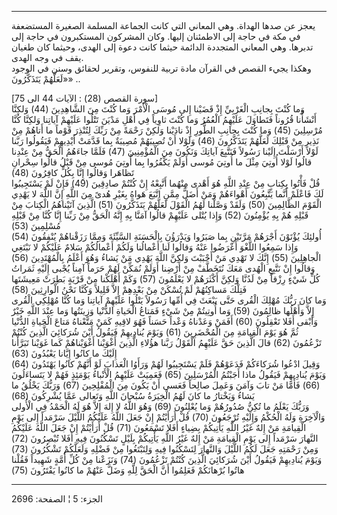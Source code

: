 ------------------------------------------------------------------------

يعجز عن صدها الهداة. وهي المعاني التي كانت الجماعة المسلمة الصغيرة
المستضعفة في مكة في حاجة إلى الاطمئنان إليها. وكان المشركون المستكبرون
في حاجة إلى تدبرها. وهي المعاني المتجددة الدائمة حيثما كانت دعوة إلى
الهدى، وحيثما كان طغيان يقف في وجه الهدى.  
وهكذا يجيء القصص في القرآن مادة تربية للنفوس، وتقرير لحقائق وسنن في
الوجود «لَعَلَّهُمْ يَتَذَكَّرُونَ» ..  
  
\[سورة القصص (28) : الآيات 44 الى 75\]  
وَما كُنْتَ بِجانِبِ الْغَرْبِيِّ إِذْ قَضَيْنا إِلى مُوسَى الْأَمْرَ وَما كُنْتَ مِنَ الشَّاهِدِينَ (44)
وَلكِنَّا أَنْشَأْنا قُرُوناً فَتَطاوَلَ عَلَيْهِمُ الْعُمُرُ وَما كُنْتَ ثاوِياً فِي أَهْلِ مَدْيَنَ تَتْلُوا
عَلَيْهِمْ آياتِنا وَلكِنَّا كُنَّا مُرْسِلِينَ (45) وَما كُنْتَ بِجانِبِ الطُّورِ إِذْ نادَيْنا وَلكِنْ
رَحْمَةً مِنْ رَبِّكَ لِتُنْذِرَ قَوْماً ما أَتاهُمْ مِنْ نَذِيرٍ مِنْ قَبْلِكَ لَعَلَّهُمْ يَتَذَكَّرُونَ (46) وَلَوْلا
أَنْ تُصِيبَهُمْ مُصِيبَةٌ بِما قَدَّمَتْ أَيْدِيهِمْ فَيَقُولُوا رَبَّنا لَوْلا أَرْسَلْتَ إِلَيْنا رَسُولاً
فَنَتَّبِعَ آياتِكَ وَنَكُونَ مِنَ الْمُؤْمِنِينَ (47) فَلَمَّا جاءَهُمُ الْحَقُّ مِنْ عِنْدِنا قالُوا لَوْلا
أُوتِيَ مِثْلَ ما أُوتِيَ مُوسى أَوَلَمْ يَكْفُرُوا بِما أُوتِيَ مُوسى مِنْ قَبْلُ قالُوا سِحْرانِ
تَظاهَرا وَقالُوا إِنَّا بِكُلٍّ كافِرُونَ (48)  
قُلْ فَأْتُوا بِكِتابٍ مِنْ عِنْدِ اللَّهِ هُوَ أَهْدى مِنْهُما أَتَّبِعْهُ إِنْ كُنْتُمْ صادِقِينَ (49) فَإِنْ
لَمْ يَسْتَجِيبُوا لَكَ فَاعْلَمْ أَنَّما يَتَّبِعُونَ أَهْواءَهُمْ وَمَنْ أَضَلُّ مِمَّنِ اتَّبَعَ هَواهُ بِغَيْرِ هُدىً
مِنَ اللَّهِ إِنَّ اللَّهَ لا يَهْدِي الْقَوْمَ الظَّالِمِينَ (50) وَلَقَدْ وَصَّلْنا لَهُمُ الْقَوْلَ لَعَلَّهُمْ
يَتَذَكَّرُونَ (51) الَّذِينَ آتَيْناهُمُ الْكِتابَ مِنْ قَبْلِهِ هُمْ بِهِ يُؤْمِنُونَ (52) وَإِذا يُتْلى
عَلَيْهِمْ قالُوا آمَنَّا بِهِ إِنَّهُ الْحَقُّ مِنْ رَبِّنا إِنَّا كُنَّا مِنْ قَبْلِهِ مُسْلِمِينَ (53)  
أُولئِكَ يُؤْتَوْنَ أَجْرَهُمْ مَرَّتَيْنِ بِما صَبَرُوا وَيَدْرَؤُنَ بِالْحَسَنَةِ السَّيِّئَةَ وَمِمَّا رَزَقْناهُمْ
يُنْفِقُونَ (54) وَإِذا سَمِعُوا اللَّغْوَ أَعْرَضُوا عَنْهُ وَقالُوا لَنا أَعْمالُنا وَلَكُمْ أَعْمالُكُمْ
سَلامٌ عَلَيْكُمْ لا نَبْتَغِي الْجاهِلِينَ (55) إِنَّكَ لا تَهْدِي مَنْ أَحْبَبْتَ وَلكِنَّ اللَّهَ يَهْدِي مَنْ
يَشاءُ وَهُوَ أَعْلَمُ بِالْمُهْتَدِينَ (56) وَقالُوا إِنْ نَتَّبِعِ الْهُدى مَعَكَ نُتَخَطَّفْ مِنْ أَرْضِنا
أَوَلَمْ نُمَكِّنْ لَهُمْ حَرَماً آمِناً يُجْبى إِلَيْهِ ثَمَراتُ كُلِّ شَيْءٍ رِزْقاً مِنْ لَدُنَّا وَلكِنَّ أَكْثَرَهُمْ
لا يَعْلَمُونَ (57) وَكَمْ أَهْلَكْنا مِنْ قَرْيَةٍ بَطِرَتْ مَعِيشَتَها فَتِلْكَ مَساكِنُهُمْ لَمْ تُسْكَنْ مِنْ
بَعْدِهِمْ إِلاَّ قَلِيلاً وَكُنَّا نَحْنُ الْوارِثِينَ (58)  
وَما كانَ رَبُّكَ مُهْلِكَ الْقُرى حَتَّى يَبْعَثَ فِي أُمِّها رَسُولاً يَتْلُوا عَلَيْهِمْ آياتِنا وَما كُنَّا
مُهْلِكِي الْقُرى إِلاَّ وَأَهْلُها ظالِمُونَ (59) وَما أُوتِيتُمْ مِنْ شَيْءٍ فَمَتاعُ الْحَياةِ الدُّنْيا
وَزِينَتُها وَما عِنْدَ اللَّهِ خَيْرٌ وَأَبْقى أَفَلا تَعْقِلُونَ (60) أَفَمَنْ وَعَدْناهُ وَعْداً حَسَناً
فَهُوَ لاقِيهِ كَمَنْ مَتَّعْناهُ مَتاعَ الْحَياةِ الدُّنْيا ثُمَّ هُوَ يَوْمَ الْقِيامَةِ مِنَ الْمُحْضَرِينَ
(61) وَيَوْمَ يُنادِيهِمْ فَيَقُولُ أَيْنَ شُرَكائِيَ الَّذِينَ كُنْتُمْ تَزْعُمُونَ (62) قالَ الَّذِينَ حَقَّ
عَلَيْهِمُ الْقَوْلُ رَبَّنا هؤُلاءِ الَّذِينَ أَغْوَيْنا أَغْوَيْناهُمْ كَما غَوَيْنا تَبَرَّأْنا إِلَيْكَ ما
كانُوا إِيَّانا يَعْبُدُونَ (63)  
وَقِيلَ ادْعُوا شُرَكاءَكُمْ فَدَعَوْهُمْ فَلَمْ يَسْتَجِيبُوا لَهُمْ وَرَأَوُا الْعَذابَ لَوْ أَنَّهُمْ كانُوا
يَهْتَدُونَ (64) وَيَوْمَ يُنادِيهِمْ فَيَقُولُ ماذا أَجَبْتُمُ الْمُرْسَلِينَ (65) فَعَمِيَتْ عَلَيْهِمُ
الْأَنْباءُ يَوْمَئِذٍ فَهُمْ لا يَتَساءَلُونَ (66) فَأَمَّا مَنْ تابَ وَآمَنَ وَعَمِلَ صالِحاً فَعَسى أَنْ
يَكُونَ مِنَ الْمُفْلِحِينَ (67) وَرَبُّكَ يَخْلُقُ ما يَشاءُ وَيَخْتارُ ما كانَ لَهُمُ الْخِيَرَةُ سُبْحانَ
اللَّهِ وَتَعالى عَمَّا يُشْرِكُونَ (68)  
وَرَبُّكَ يَعْلَمُ ما تُكِنُّ صُدُورُهُمْ وَما يُعْلِنُونَ (69) وَهُوَ اللَّهُ لا إِلهَ إِلاَّ هُوَ لَهُ الْحَمْدُ
فِي الْأُولى وَالْآخِرَةِ وَلَهُ الْحُكْمُ وَإِلَيْهِ تُرْجَعُونَ (70) قُلْ أَرَأَيْتُمْ إِنْ جَعَلَ اللَّهُ
عَلَيْكُمُ اللَّيْلَ سَرْمَداً إِلى يَوْمِ الْقِيامَةِ مَنْ إِلهٌ غَيْرُ اللَّهِ يَأْتِيكُمْ بِضِياءٍ أَفَلا
تَسْمَعُونَ (71) قُلْ أَرَأَيْتُمْ إِنْ جَعَلَ اللَّهُ عَلَيْكُمُ النَّهارَ سَرْمَداً إِلى يَوْمِ الْقِيامَةِ مَنْ
إِلهٌ غَيْرُ اللَّهِ يَأْتِيكُمْ بِلَيْلٍ تَسْكُنُونَ فِيهِ أَفَلا تُبْصِرُونَ (72) وَمِنْ رَحْمَتِهِ جَعَلَ لَكُمُ
اللَّيْلَ وَالنَّهارَ لِتَسْكُنُوا فِيهِ وَلِتَبْتَغُوا مِنْ فَضْلِهِ وَلَعَلَّكُمْ تَشْكُرُونَ (73)  
وَيَوْمَ يُنادِيهِمْ فَيَقُولُ أَيْنَ شُرَكائِيَ الَّذِينَ كُنْتُمْ تَزْعُمُونَ (74) وَنَزَعْنا مِنْ كُلِّ أُمَّةٍ
شَهِيداً فَقُلْنا هاتُوا بُرْهانَكُمْ فَعَلِمُوا أَنَّ الْحَقَّ لِلَّهِ وَضَلَّ عَنْهُمْ ما كانُوا يَفْتَرُونَ
(75)

------------------------------------------------------------------------

الجزء: 5 ¦ الصفحة: 2696

